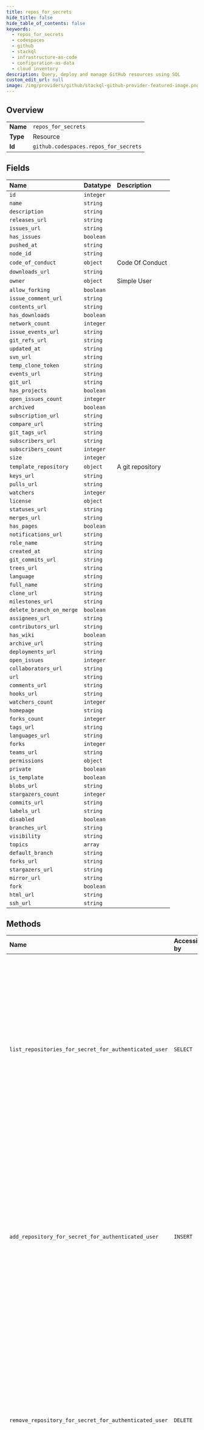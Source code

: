 ```yaml
---
title: repos_for_secrets
hide_title: false
hide_table_of_contents: false
keywords:
  - repos_for_secrets
  - codespaces
  - github    
  - stackql
  - infrastructure-as-code
  - configuration-as-data
  - cloud inventory
description: Query, deploy and manage GitHub resources using SQL
custom_edit_url: null
image: /img/providers/github/stackql-github-provider-featured-image.png
---
```

  
    

## Overview
<table><tbody>
<tr><td><b>Name</b></td><td><code>repos_for_secrets</code></td></tr>
<tr><td><b>Type</b></td><td>Resource</td></tr>
<tr><td><b>Id</b></td><td><code>github.codespaces.repos_for_secrets</code></td></tr>
</tbody></table>

## Fields
| Name | Datatype | Description |
|:-----|:---------|:------------|
| `id` | `integer` |  |
| `name` | `string` |  |
| `description` | `string` |  |
| `releases_url` | `string` |  |
| `issues_url` | `string` |  |
| `has_issues` | `boolean` |  |
| `pushed_at` | `string` |  |
| `node_id` | `string` |  |
| `code_of_conduct` | `object` | Code Of Conduct |
| `downloads_url` | `string` |  |
| `owner` | `object` | Simple User |
| `allow_forking` | `boolean` |  |
| `issue_comment_url` | `string` |  |
| `contents_url` | `string` |  |
| `has_downloads` | `boolean` |  |
| `network_count` | `integer` |  |
| `issue_events_url` | `string` |  |
| `git_refs_url` | `string` |  |
| `updated_at` | `string` |  |
| `svn_url` | `string` |  |
| `temp_clone_token` | `string` |  |
| `events_url` | `string` |  |
| `git_url` | `string` |  |
| `has_projects` | `boolean` |  |
| `open_issues_count` | `integer` |  |
| `archived` | `boolean` |  |
| `subscription_url` | `string` |  |
| `compare_url` | `string` |  |
| `git_tags_url` | `string` |  |
| `subscribers_url` | `string` |  |
| `subscribers_count` | `integer` |  |
| `size` | `integer` |  |
| `template_repository` | `object` | A git repository |
| `keys_url` | `string` |  |
| `pulls_url` | `string` |  |
| `watchers` | `integer` |  |
| `license` | `object` |  |
| `statuses_url` | `string` |  |
| `merges_url` | `string` |  |
| `has_pages` | `boolean` |  |
| `notifications_url` | `string` |  |
| `role_name` | `string` |  |
| `created_at` | `string` |  |
| `git_commits_url` | `string` |  |
| `trees_url` | `string` |  |
| `language` | `string` |  |
| `full_name` | `string` |  |
| `clone_url` | `string` |  |
| `milestones_url` | `string` |  |
| `delete_branch_on_merge` | `boolean` |  |
| `assignees_url` | `string` |  |
| `contributors_url` | `string` |  |
| `has_wiki` | `boolean` |  |
| `archive_url` | `string` |  |
| `deployments_url` | `string` |  |
| `open_issues` | `integer` |  |
| `collaborators_url` | `string` |  |
| `url` | `string` |  |
| `comments_url` | `string` |  |
| `hooks_url` | `string` |  |
| `watchers_count` | `integer` |  |
| `homepage` | `string` |  |
| `forks_count` | `integer` |  |
| `tags_url` | `string` |  |
| `languages_url` | `string` |  |
| `forks` | `integer` |  |
| `teams_url` | `string` |  |
| `permissions` | `object` |  |
| `private` | `boolean` |  |
| `is_template` | `boolean` |  |
| `blobs_url` | `string` |  |
| `stargazers_count` | `integer` |  |
| `commits_url` | `string` |  |
| `labels_url` | `string` |  |
| `disabled` | `boolean` |  |
| `branches_url` | `string` |  |
| `visibility` | `string` |  |
| `topics` | `array` |  |
| `default_branch` | `string` |  |
| `forks_url` | `string` |  |
| `stargazers_url` | `string` |  |
| `mirror_url` | `string` |  |
| `fork` | `boolean` |  |
| `html_url` | `string` |  |
| `ssh_url` | `string` |  |
## Methods
| Name | Accessible by | Required Params | Description |
|:-----|:--------------|:----------------|:------------|
| `list_repositories_for_secret_for_authenticated_user` | `SELECT` | `secret_name` | List the repositories that have been granted the ability to use a user's codespace secret.<br />You must authenticate using an access token with the `user` or `read:user` scope to use this endpoint. User must have Codespaces access to use this endpoint. |
| `add_repository_for_secret_for_authenticated_user` | `INSERT` | `repository_id, secret_name` | Adds a repository to the selected repositories for a user's codespace secret.<br />You must authenticate using an access token with the `user` or `read:user` scope to use this endpoint. User must have Codespaces access to use this endpoint. |
| `remove_repository_for_secret_for_authenticated_user` | `DELETE` | `repository_id, secret_name` | Removes a repository from the selected repositories for a user's codespace secret.<br />You must authenticate using an access token with the `user` or `read:user` scope to use this endpoint. User must have Codespaces access to use this endpoint. |
| `set_repositories_for_secret_for_authenticated_user` | `EXEC` | `secret_name, data__selected_repository_ids` | Select the repositories that will use a user's codespace secret.<br />You must authenticate using an access token with the `user` or `read:user` scope to use this endpoint. User must have Codespaces access to use this endpoint. |
